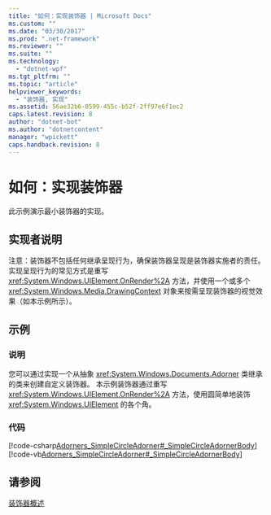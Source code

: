 ```yaml
---
title: "如何：实现装饰器 | Microsoft Docs"
ms.custom: ""
ms.date: "03/30/2017"
ms.prod: ".net-framework"
ms.reviewer: ""
ms.suite: ""
ms.technology: 
  - "dotnet-wpf"
ms.tgt_pltfrm: ""
ms.topic: "article"
helpviewer_keywords: 
  - "装饰器, 实现"
ms.assetid: 56ae32b6-0599-455c-b52f-2ff97e6f1ec2
caps.latest.revision: 8
author: "dotnet-bot"
ms.author: "dotnetcontent"
manager: "wpickett"
caps.handback.revision: 8
---
```

# 如何：实现装饰器
此示例演示最小装饰器的实现。  
  
## 实现者说明  
 注意：装饰器不包括任何继承呈现行为，确保装饰器呈现是装饰器实施者的责任。  实现呈现行为的常见方式是重写 <xref:System.Windows.UIElement.OnRender%2A> 方法，并使用一个或多个 <xref:System.Windows.Media.DrawingContext> 对象来按需呈现装饰器的视觉效果（如本示例所示）。  
  
## 示例  
  
### 说明  
 您可以通过实现一个从抽象 <xref:System.Windows.Documents.Adorner> 类继承的类来创建自定义装饰器。  本示例装饰器通过重写 <xref:System.Windows.UIElement.OnRender%2A> 方法，使用圆简单地装饰 <xref:System.Windows.UIElement> 的各个角。  
  
### 代码  
 [!code-csharp[Adorners_SimpleCircleAdorner#_SimpleCircleAdornerBody](../../../../samples/snippets/csharp/VS_Snippets_Wpf/Adorners_SimpleCircleAdorner/CSharp/Window1.xaml.cs#_simplecircleadornerbody)]
 [!code-vb[Adorners_SimpleCircleAdorner#_SimpleCircleAdornerBody](../../../../samples/snippets/visualbasic/VS_Snippets_Wpf/Adorners_SimpleCircleAdorner/VisualBasic/Window1.xaml.vb#_simplecircleadornerbody)]  
  
## 请参阅  
 [装饰器概述](../../../../docs/framework/wpf/controls/adorners-overview.md)